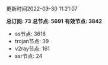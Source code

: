 更新时间2022-03-30 11:21:07

**总订阅: 73**
**总节点: 5691**
**有效节点: 3842**
- ss节点: 3618
- trojan节点: 39
- v2ray节点: 161
- ssr节点: 24

